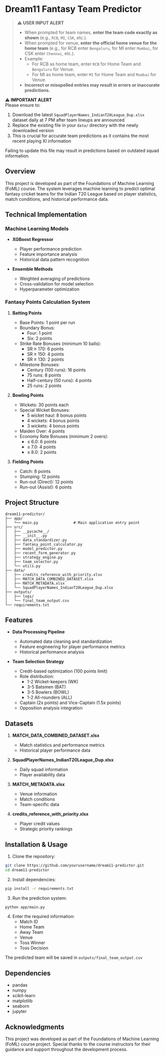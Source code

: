 # Dream11 Fantasy Team Predictor

> ⚠️ **USER INPUT ALERT**  
> - When prompted for team names, **enter the team code exactly as shown** (e.g., `RCB`, `MI`, `CSK`, etc.).  
> - When prompted for venue, **enter the official home venue for the home team** (e.g., for RCB enter `Bengaluru`, for MI enter `Mumbai`, for CSK enter `Chennai`, etc.).  
> - Example:  
>   - For RCB as home team, enter `RCB` for Home Team and `Bengaluru` for Venue.  
>   - For MI as home team, enter `MI` for Home Team and `Mumbai` for Venue.  
> - **Incorrect or misspelled entries may result in errors or inaccurate predictions.**

⚠️ **IMPORTANT ALERT**  
Please ensure to:
1. Download the latest `SquadPlayerNames_IndianT20League_Dup.xlsx` dataset daily at 7 PM after team lineups are announced
2. Replace the existing file in your `data/` directory with the newly downloaded version
3. This is crucial for accurate team predictions as it contains the most recent playing XI information

Failing to update this file may result in predictions based on outdated squad information.

## Overview
This project is developed as part of the Foundations of Machine Learning (FoML) course. The system leverages machine learning to predict optimal fantasy cricket teams for the Indian T20 League based on player statistics, match conditions, and historical performance data.

## Technical Implementation

### Machine Learning Models
- **XGBoost Regressor**
  - Player performance prediction
  - Feature importance analysis
  - Historical data pattern recognition

- **Ensemble Methods**
  - Weighted averaging of predictions
  - Cross-validation for model selection
  - Hyperparameter optimization

### Fantasy Points Calculation System
1. **Batting Points**
   - Base Points: 1 point per run
   - Boundary Bonus: 
     - Four: 1 point
     - Six: 2 points
   - Strike Rate Bonuses (minimum 10 balls):
     - SR ≥ 170: 6 points
     - SR ≥ 150: 4 points
     - SR ≥ 130: 2 points
   - Milestone Bonuses:
     - Century (100 runs): 16 points
     - 75 runs: 8 points
     - Half-century (50 runs): 4 points
     - 25 runs: 2 points

2. **Bowling Points**
   - Wickets: 30 points each
   - Special Wicket Bonuses:
     - 5 wicket haul: 8 bonus points
     - 4 wickets: 4 bonus points
     - 3 wickets: 4 bonus points
   - Maiden Over: 4 points
   - Economy Rate Bonuses (minimum 2 overs):
     - ≤ 6.0: 6 points
     - ≤ 7.0: 4 points
     - ≤ 8.0: 2 points

3. **Fielding Points**
   - Catch: 8 points
   - Stumping: 12 points
   - Run-out (Direct): 12 points
   - Run-out (Assist): 6 points

## Project Structure
```
dream11-predictor/
├── app/
│   └── main.py                # Main application entry point
├── src/
│   ├── __pycache__/
│   ├── __init__.py
│   ├── data_standardizer.py
│   ├── fantasy_point_calculator.py
│   ├── model_predictor.py
│   ├── recent_form_generator.py
│   ├── strategy_engine.py
│   ├── team_selector.py
│   └── utils.py
├── data/
│   ├── credits_reference_with_priority.xlsx
│   ├── MATCH_DATA_COMBINED_DATASET.xlsx
│   ├── MATCH_METADATA.xlsx
│   └── SquadPlayerNames_IndianT20League_Dup.xlsx
├── outputs/
│   ├── logs/
│   └── final_team_output.csv
└── requirements.txt
```

## Features
- **Data Processing Pipeline**
  - Automated data cleaning and standardization
  - Feature engineering for player performance metrics
  - Historical performance analysis

- **Team Selection Strategy**
  - Credit-based optimization (100 points limit)
  - Role distribution:
    - 1-2 Wicket-keepers (WK)
    - 3-5 Batsmen (BAT)
    - 3-5 Bowlers (BOWL)
    - 1-2 All-rounders (ALL)
  - Captain (2x points) and Vice-Captain (1.5x points)
  - Opposition analysis integration

## Datasets
1. **MATCH_DATA_COMBINED_DATASET.xlsx**
   - Match statistics and performance metrics
   - Historical player performance data

2. **SquadPlayerNames_IndianT20League_Dup.xlsx**
   - Daily squad information
   - Player availability data

3. **MATCH_METADATA.xlsx**
   - Venue information
   - Match conditions
   - Team-specific data

4. **credits_reference_with_priority.xlsx**
   - Player credit values
   - Strategic priority rankings

## Installation & Usage

1. Clone the repository:
```bash
git clone https://github.com/yourusername/dream11-predictor.git
cd dream11-predictor
```

2. Install dependencies:
```bash
pip install -r requirements.txt
```

3. Run the prediction system:
```bash
python app/main.py
```

4. Enter the required information:
   - Match ID
   - Home Team
   - Away Team
   - Venue
   - Toss Winner
   - Toss Decision

The predicted team will be saved in `outputs/final_team_output.csv`

## Dependencies
- pandas
- numpy
- scikit-learn
- matplotlib
- seaborn
- jupyter

## Acknowledgments
This project was developed as part of the Foundations of Machine Learning (FoML) course project. Special thanks to the course instructors for their guidance and support throughout the development process.

